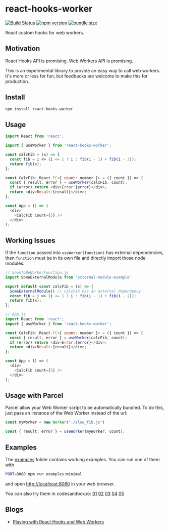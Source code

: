 # react-hooks-worker

[![Build Status](https://travis-ci.com/dai-shi/react-hooks-worker.svg?branch=master)](https://travis-ci.com/dai-shi/react-hooks-worker)
[![npm version](https://badge.fury.io/js/react-hooks-worker.svg)](https://badge.fury.io/js/react-hooks-worker)
[![bundle size](https://badgen.net/bundlephobia/minzip/react-hooks-worker)](https://bundlephobia.com/result?p=react-hooks-worker)

React custom hooks for web workers.

## Motivation

React Hooks API is promising.
Web Workers API is promising.

This is an experimental library to provide an easy
way to call web workers.
It's more or less for fun,
but feedbacks are welcome to make this for production.

## Install

```bash
npm install react-hooks-worker
```

## Usage

```javascript
import React from 'react';

import { useWorker } from 'react-hooks-worker';

const calcFib = (x) => {
  const fib = i => (i <= 1 ? i : fib(i - 1) + fib(i - 2));
  return fib(x);
};

const CalcFib: React.FC<{ count: number }> = ({ count }) => {
  const { result, error } = useWorker(calcFib, count);
  if (error) return <div>Error:{error}</div>;
  return <div>Result:{result}</div>;
};

const App = () => (
  <div>
    <CalcFib count={5} />
  </div>
);
```

## Working Issues

If the `function` passed into `useWorker(function)` has external dependencies, then `function` must be in its own file and directly import those node modules.

```javascript
// SoonToBeWorkerFunction.js
import SomeExternalModule from 'external-module-example'

export default const calcFib = (x) => {
  SomeExternalModule() // calcFib has an external dependency
  const fib = i => (i <= 1 ? i : fib(i - 1) + fib(i - 2));
  return fib(x);
};
```

```javascript
// App.js
import React from 'react';
import { useWorker } from 'react-hooks-worker';

const CalcFib: React.FC<{ count: number }> = ({ count }) => {
  const { result, error } = useWorker(calcFib, count);
  if (error) return <div>Error:{error}</div>;
  return <div>Result:{result}</div>;
};

const App = () => (
  <div>
    <CalcFib count={5} />
  </div>
);
```

## Usage with Parcel

Parcel allow your Web Worker script to be automatically bundled. To do this, just pass an instance of the Web Worker instead of the url:

```javascript
const myWorker = new Worker("./slow_fib.js")

const { result, error } = useWorker(myWorker, count);
```

## Examples

The [examples](examples) folder contains working examples.
You can run one of them with

```bash
PORT=8080 npm run examples:minimal
```

and open <http://localhost:8080> in your web browser.

You can also try them in codesandbox.io:
[01](https://codesandbox.io/s/github/dai-shi/react-hooks-worker/tree/master/examples/01_minimal)
[02](https://codesandbox.io/s/github/dai-shi/react-hooks-worker/tree/master/examples/02_typescript)
[03](https://codesandbox.io/s/github/dai-shi/react-hooks-worker/tree/master/examples/03_comparison)
[04](https://codesandbox.io/s/github/dai-shi/react-hooks-worker/tree/master/examples/04_inline)
[05](https://codesandbox.io/s/github/dai-shi/react-hooks-worker/tree/master/examples/05_generator)

## Blogs

- [Playing with React Hooks and Web Workers](https://medium.com/@dai_shi/playing-with-react-hooks-and-web-workers-2ebdf1c93dea)
